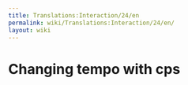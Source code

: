 ```yaml
---
title: Translations:Interaction/24/en
permalink: wiki/Translations:Interaction/24/en/
layout: wiki
---
```


# Changing tempo with cps
